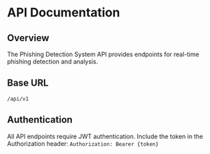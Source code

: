 # API Documentation

## Overview
The Phishing Detection System API provides endpoints for real-time phishing detection and analysis.

## Base URL
`/api/v1`

## Authentication
All API endpoints require JWT authentication. Include the token in the Authorization header:
`Authorization: Bearer {token}`    
